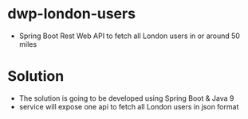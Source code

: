 # dwp-london-users
* Spring Boot Rest Web API to fetch all London users in or around 50 miles

# Solution
* The solution is going to be developed using  Spring Boot & Java 9
* service will expose one api to fetch all London users in json format

 
